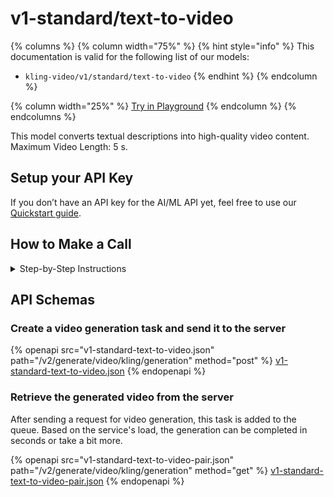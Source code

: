 # v1-standard/text-to-video

{% columns %}
{% column width="75%" %}
{% hint style="info" %}
This documentation is valid for the following list of our models:

* `kling-video/v1/standard/text-to-video`
{% endhint %}
{% endcolumn %}

{% column width="25%" %}
<a href="https://aimlapi.com/app/?model=kling-video/v1/standard/text-to-video&#x26;mode=video" class="button primary">Try in Playground</a>
{% endcolumn %}
{% endcolumns %}

This model converts textual descriptions into high-quality video content. Maximum Video Length: 5 s.

## Setup your API Key

If you don’t have an API key for the AI/ML API yet, feel free to use our [Quickstart guide](https://docs.aimlapi.com/quickstart/setting-up).

## How to Make a Call

<details>

<summary>Step-by-Step Instructions</summary>

Generating a video using this model involves sequentially calling two endpoints:&#x20;

* The first one is for creating and sending a video generation task to the server (returns a generation ID).
* The second one is for requesting the generated video from the server using the generation ID received from the first endpoint.&#x20;

Below, you can find both corresponding API schemas.

</details>

## API Schemas

### Create a video generation task and send it to the server

{% openapi src="v1-standard-text-to-video.json" path="/v2/generate/video/kling/generation" method="post" %}
[v1-standard-text-to-video.json](v1-standard-text-to-video.json)
{% endopenapi %}

### Retrieve the generated video from the server

After sending a request for video generation, this task is added to the queue. Based on the service's load, the generation can be completed in seconds or take a bit more.&#x20;



{% openapi src="v1-standard-text-to-video-pair.json" path="/v2/generate/video/kling/generation" method="get" %}
[v1-standard-text-to-video-pair.json](v1-standard-text-to-video-pair.json)
{% endopenapi %}
